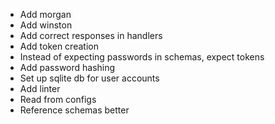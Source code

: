 - Add morgan 
- Add winston
- Add correct responses in handlers
- Add token creation
- Instead of expecting passwords in schemas, expect tokens
- Add password hashing
- Set up sqlite db for user accounts
- Add linter
- Read from configs
- Reference schemas better
